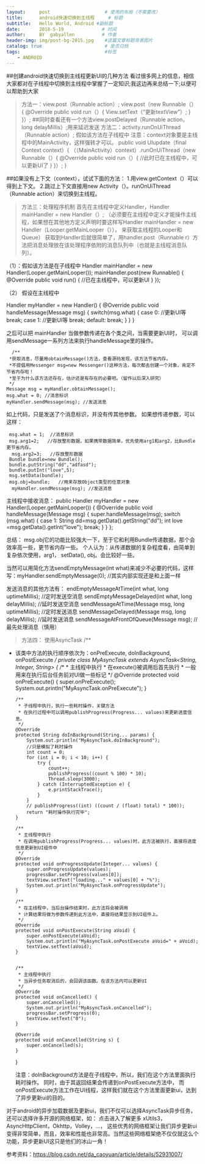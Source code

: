 ```yaml
---
layout:     post                    # 使用的布局（不需要改）
title:      android快速切换到主线程     # 标题 
subtitle:   Hello World, Android #副标题
date:       2018-5-19              # 时间
author:     BY  gabyallen          # 作者
header-img: img/post-bg-2015.jpg    #这篇文章标题背景图片
catalog: true                       # 是否归档
tags:                               #标签
    - ANDROID
---
```


##创建android快速切换到主线程更新UI的几种方法
看过很多网上的信息，相信大家都对在子线程中切换到主线程中掌握了一定知识;我这边再来总结一下;以便可以帮助到大家
>方法一：view.post（Runnable action）;
view.post（new Runnable（）{
 @Override
 public void run（）{
 View.setText（“更新textView”）;
}
}）;
##同时查看还有一个方法view.postDelayed（Runnable action，long delayMillis）;用来延迟发送
>方法二：activity.runOnUiThread（Runnable action）;
假如该方法在子线程中
注意：context对象要是主线程中的MainActivity，这样强转才可以。
 public void UIupdate（final Context context）{
（（MainActivity）context）.runOnUiThread（new Runnable（）{
 @Override
 public void run（）{
//此时已在主线程中，可以更新UI了
}
}）;
}
    
##如果没有上下文（context），试试下面的方法： 
1.用view.getContext（）可以得到上下文。 
2.跳过上下文直接用new Activity（）。runOnUiThread（Runnable action）来切换到主线程。
>方法三：处理程序机制
首先在主线程中定义Handler，Handler mainHandler = new Handler（）;
（必须要在主线程中定义才能操作主线程，如果想在其他地方定义声明时要这样写Handler mainHandler = new Handler（Looper.getMainLooper（）），
来获取主线程的Looper和Queue）
获取到Handler后就很简单了，用handler.post（Runnable r）方法把消息处理放在该处理程序依附的消息队列中（也就是主线程消息队列）。

（1）：假如该方法是在子线程中
Handler mainHandler = new Handler(Looper.getMainLooper());
   mainHandler.post(new Runnable() {
    @Override
       public void run() {
           //已在主线程中，可以更新UI
       }
   });
   
（2） 假设在主线程中

   Handler myHandler = new Handler() {
        @Override
        public void handleMessage(Message msg) {
            switch(msg.what) {
                case 0:
                   //更新UI等
                   break;
               case 1:
                     //更新UI等
                    break;
               default:
                   break;
            }
        }
  }

之后可以把 mainHandler 当做参数传递在各个类之间，当需要更新UI时，
   可以调用sendMessage一系列方法来执行handleMessage里的操作。 
  
      /**
     *获取消息，尽量用obtainMessage()方法，查看源码发现，该方法节省内存。
     *不提倡用Messenger msg=new Messenger()这种方法，每次都去创建一个对象，肯定不节省内存啦！
     *至于为什么该方法还存在，估计还是有存在的必要吧。（留作以后深入研究）
     */
    Message msg = myHandler.obtainMessage();
    msg.what = 0; //消息标识
    myHandler.sendMessage(msg); //发送消息
  
  如上代码，只是发送了个消息标识，并没有传其他参数。 
如果想传递参数，可以这样：

     msg.what = 1;  //消息标识
     msg.arg1=2;   //存放整形数据，如果携带数据简单，优先使用arg1和arg2，比Bundle更节省内存。
      msg.arg2=3;   //存放整形数据
     Bundle bundle=new Bundle();
     bundle.putString("dd","adfasd");
     bundle.putInt("love",5);
     msg.setData(bundle);
     msg.obj=bundle;   //用来存放Object类型的任意对象
      myHandler.sendMessage(msg); //发送消息
     
 主线程中接收消息：
 public Handler myHandler = new Handler(Looper.getMainLooper()) {
       @Override
       public void handleMessage(Message msg) {
           super.handleMessage(msg);
           switch (msg.what) {
                case 1:
                   String dd=msg.getData().getString("dd");
                   int love =msg.getData().getInt("love");
                    break;
           }
        }
    };

总结： msg.obj它的功能比较强大一下，至于它和利用Bundle传递数据，那个会效率高一些，更节省内存一些。
个人认为：从传递数据的复杂程度看，由简单到复杂依次使用，arg1， setData(), obj。会比较好一些。

当然可以用简化方法sendEmptyMessage(int what)来减少不必要的代码，这样写：myHandler.sendEmptyMessage(0); //其实内部实现还是和上面一样

发送消息的其他方法有：
endEmptyMessageAtTime(int what, long uptimeMillis); //定时发送空消息
sendEmptyMessageDelayed(int what, long delayMillis); //延时发送空消息
sendMessageAtTime(Message msg, long uptimeMillis); //定时发送消息
sendMessageDelayed(Message msg, long delayMillis); //延时发送消息
sendMessageAtFrontOfQueue(Message msg); //最先处理消息（慎用）

>方法四： 使用AsyncTask
/**
  * 该类中方法的执行顺序依次为：onPreExecute, doInBackground, onPostExecute
  */
    private class MyAsyncTask extends AsyncTask<String, Integer, String> {
        /**
         * 主线程中执行
         * 在execute()被调用后首先执行
         * 一般用来在执行后台任务前对UI做一些标记
         */
        @Override
        protected void onPreExecute() {
            super.onPreExecute();
            System.out.println("MyAsyncTask.onPreExecute");
        }

        /**
         * 子线程中执行，执行一些耗时操作，关键方法
         * 在执行过程中可以调用publishProgress(Progress... values)来更新进度信息。
         */
        @Override
        protected String doInBackground(String... params) {
            System.out.println("MyAsyncTask.doInBackground");
            //只是模拟了耗时操作
            int count = 0;
            for (int i = 0; i < 10; i++) {
                try {
                    count++;
                    publishProgress((count % 100) * 10);
                    Thread.sleep(3000);
                } catch (InterruptedException e) {
                    e.printStackTrace();
                }
            }
            // publishProgress((int) ((count / (float) total) * 100));
            return "耗时操作执行完毕";
        }

        /**
         * 主线程中执行
         * 在调用publishProgress(Progress... values)时，此方法被执行，直接将进度信息更新到UI组件中
         */
        @Override
        protected void onProgressUpdate(Integer... values) {
            super.onProgressUpdate(values);
            progressBar.setProgress(values[0]);
            textView.setText("loading..." + values[0] + "%");
            System.out.println("MyAsyncTask.onProgressUpdate");
        }

        /**
         * 在主线程中，当后台操作结束时，此方法将会被调用
         * 计算结果将做为参数传递到此方法中，直接将结果显示到UI组件上。
         */
        @Override
        protected void onPostExecute(String aVoid) {
            super.onPostExecute(aVoid);
            System.out.println("MyAsyncTask.onPostExecute aVoid=" + aVoid);
            textView.setText(aVoid);
        }


        /**
         * 主线程中执行
         * 当异步任务取消后的，会回调该函数。在该方法内可以更新UI
         */
        @Override
        protected void onCancelled() {
            super.onCancelled();
            System.out.println("MyAsyncTask.onCancelled");
            progressBar.setProgress(0);
            textView.setText("0");
        }

        @Override
        protected void onCancelled(String s) {
            super.onCancelled(s);
        }
    }
    
    注意：doInBackground方法是在子线程中，所以，我们在这个方法里面执行耗时操作。
    同时，由于其返回结果会传递到onPostExecute方法中，
    而onPostExecute方法工作在UI线程，这样我们就在这个方法里面更新ui，达到了异步更新ui的目的。

对于android的异步加载数据及更新ui，我们不仅可以选择AsyncTask异步任务，还可以选择许多开源的网络框架，如： 点击进入了解更多 xUtils3，AsyncHttpClient，Okhttp，Volley，…， 
这些优秀的网络框架让我们异步更新ui变得非常简单，而且，效率和性能也非常高。当然这些网络框架绝不仅仅就这么个功能，异步更新UI这只是他们的冰山一角！

参考资料：<https://blog.csdn.net/da_caoyuan/article/details/52931007/>
